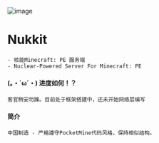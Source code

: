 ![image](https://github.com/MagicDroidX/Nukkit/raw/master/images/nukkit-banner.png) 
# Nukkit
	- 核能Minecraft: PE 服务端  
	- Nuclear-Powered Server For Minecraft: PE
#### (。・`ω´・) 进度如何！？
	客官稍安勿躁。目前处于框架搭建中，还未开始网络层编写
#### 简介
	中国制造 - 严格遵守PocketMine代码风格，保持相似结构。
